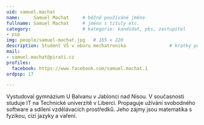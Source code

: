 ```yaml
---
uid: samuel.machat
name:     Samuel Machat  	# běžně používáné jméno
fullname: Samuel Machat  	# jméno s tituly etc.
category:                 	# kategorie: kandidat, pks, zastupitel
- psp
img: people/samuel-machat.jpg   # 165 x 220
description: Student VŠ v oboru mechatronika            	# kratký popis, max 160 znaků
mail:
- samuel.machat@pirati.cz
profiles:
  facebook: https://www.facebook.com/samuel.machat.1
ordpsp: 17

---
```


Vystudoval gymnázium U Balvanu v Jablonci nad Nisou.
V současnosti studuje IT na Technické univerzitě v Liberci.
Propaguje užívání svobodného software a sdílení vzdělávacích prostředků. Jeho zájmy jsou matematika s fyzikou, cizí jazyky a vaření.